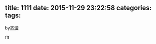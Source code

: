 title: 1111
date: 2015-11-29 23:22:58
categories:
tags:
---
by[齐谐](http://caute.net/about/)

fff
<!--more-->